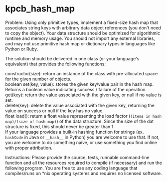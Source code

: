 # kpcb_hash_map
Problem:
Using only primitive types, implement a fixed-size hash map that associates string keys with arbitrary data object references (you don't need to copy the object). Your data structure should be optimized for algorithmic runtime and memory usage. You should not import any external libraries, and may not use primitive hash map or dictionary types in languages like Python or Ruby.

The solution should be delivered in one class (or your language's equivalent) that provides the following functions:

constructor(size): return an instance of the class with pre-allocated space for the given number of objects. <br>
boolean set(key, value): stores the given key/value pair in the hash map. Returns a boolean value indicating success / failure of the operation. <br>
get(key): return the value associated with the given key, or null if no value is set. <br>
delete(key): delete the value associated with the given key, returning the value on success or null if the key has no value. <br>
float load(): return a float value representing the load factor (`(items in hash map)/(size of hash map)`) of the data structure. Since the size of the dat structure is fixed, this should never be greater than 1. <br>
If your language provides a built-in hashing function for strings (ex. `hashCode` in Java or `__hash__` in Python) you are welcome to use that. If not, you are welcome to do something naive, or use something you find online with proper attribution.

Instructions:
Please provide the source, tests, runnable command-line function and all the resources required to compile (if necessary) and run the following program. You are free to use any coding language that compiles/runs on *nix operating systems and requires no licensed software.
